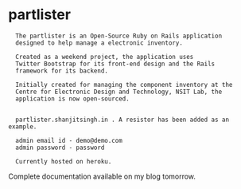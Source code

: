 partlister
==========

      The partlister is an Open-Source Ruby on Rails application 
      designed to help manage a electronic inventory.
      
      Created as a weekend project, the application uses 
      Twitter Bootstrap for its front-end design and the Rails
      framework for its backend.
      
      Initially created for managing the component inventory at the 
      Centre for Electronic Design and Technology, NSIT Lab, the 
      application is now open-sourced.
      
      
      partlister.shanjitsingh.in . A resistor has been added as an example.
      
      admin email id - demo@demo.com
      admin password - password
      
      Currently hosted on heroku.
      
      
Complete documentation available on my blog tomorrow. 
